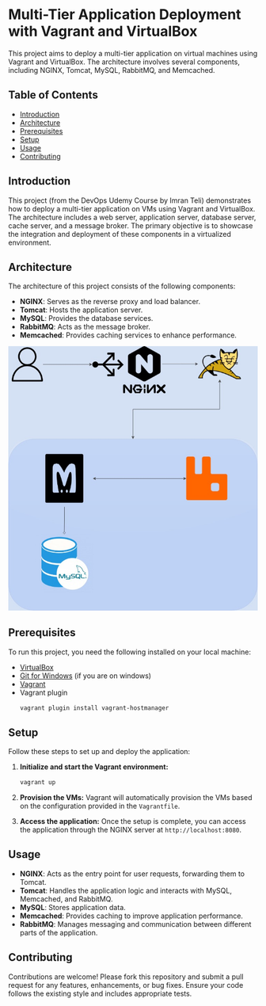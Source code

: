 # Multi-Tier Application Deployment with Vagrant and VirtualBox

This project aims to deploy a multi-tier application on virtual machines using Vagrant and VirtualBox. The architecture involves several components, including NGINX, Tomcat, MySQL, RabbitMQ, and Memcached.

## Table of Contents
- [Introduction](#introduction)
- [Architecture](#architecture)
- [Prerequisites](#prerequisites)
- [Setup](#setup)
- [Usage](#usage)
- [Contributing](#contributing)


## Introduction
This project (from the DevOps Udemy Course by Imran Teli) demonstrates how to deploy a multi-tier application on VMs using Vagrant and VirtualBox. The architecture includes a web server, application server, database server, cache server, and a message broker. The primary objective is to showcase the integration and deployment of these components in a virtualized environment.

## Architecture
The architecture of this project consists of the following components:

- **NGINX**: Serves as the reverse proxy and load balancer.
- **Tomcat**: Hosts the application server.
- **MySQL**: Provides the database services.
- **RabbitMQ**: Acts as the message broker.
- **Memcached**: Provides caching services to enhance performance.

![Architecture](vprofilearchitecturevbox.jpg)

## Prerequisites
To run this project, you need the following installed on your local machine:

- [VirtualBox](https://www.virtualbox.org/)
- [Git for Windows](https://git-scm.com/downloads) (if you are on windows)
- [Vagrant](https://www.vagrantup.com/)
- Vagrant plugin
  ```sh
  vagrant plugin install vagrant-hostmanager
  ```

## Setup
Follow these steps to set up and deploy the application:

1. **Initialize and start the Vagrant environment:**
    ```sh
    vagrant up
    ```

2. **Provision the VMs:**
    Vagrant will automatically provision the VMs based on the configuration provided in the `Vagrantfile`.

3. **Access the application:**
    Once the setup is complete, you can access the application through the NGINX server at `http://localhost:8080`.

## Usage
- **NGINX**: Acts as the entry point for user requests, forwarding them to Tomcat.
- **Tomcat**: Handles the application logic and interacts with MySQL, Memcached, and RabbitMQ.
- **MySQL**: Stores application data.
- **Memcached**: Provides caching to improve application performance.
- **RabbitMQ**: Manages messaging and communication between different parts of the application.

## Contributing
Contributions are welcome! Please fork this repository and submit a pull request for any features, enhancements, or bug fixes. Ensure your code follows the existing style and includes appropriate tests.
